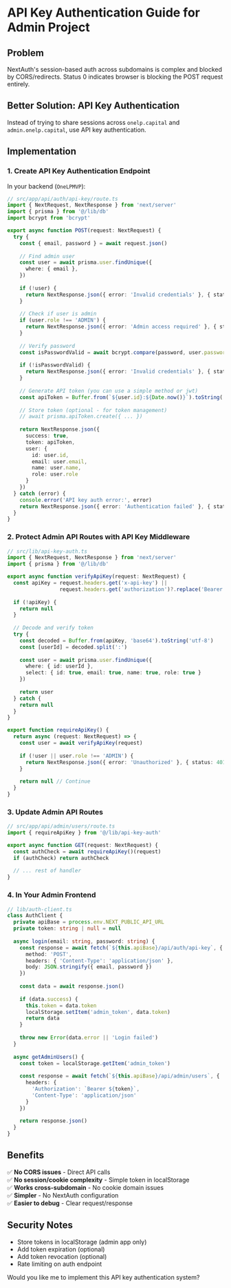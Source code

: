 # API Key Authentication Guide for Admin Project

## Problem
NextAuth's session-based auth across subdomains is complex and blocked by CORS/redirects. Status 0 indicates browser is blocking the POST request entirely.

## Better Solution: API Key Authentication

Instead of trying to share sessions across `onelp.capital` and `admin.onelp.capital`, use API key authentication.

## Implementation

### 1. Create API Key Authentication Endpoint

In your backend (`OneLPMVP`):

```typescript
// src/app/api/auth/api-key/route.ts
import { NextRequest, NextResponse } from 'next/server'
import { prisma } from '@/lib/db'
import bcrypt from 'bcrypt'

export async function POST(request: NextRequest) {
  try {
    const { email, password } = await request.json()
    
    // Find admin user
    const user = await prisma.user.findUnique({
      where: { email },
    })
    
    if (!user) {
      return NextResponse.json({ error: 'Invalid credentials' }, { status: 401 })
    }
    
    // Check if user is admin
    if (user.role !== 'ADMIN') {
      return NextResponse.json({ error: 'Admin access required' }, { status: 403 })
    }
    
    // Verify password
    const isPasswordValid = await bcrypt.compare(password, user.password)
    
    if (!isPasswordValid) {
      return NextResponse.json({ error: 'Invalid credentials' }, { status: 401 })
    }
    
    // Generate API token (you can use a simple method or jwt)
    const apiToken = Buffer.from(`${user.id}:${Date.now()}`).toString('base64')
    
    // Store token (optional - for token management)
    // await prisma.apiToken.create({ ... })
    
    return NextResponse.json({
      success: true,
      token: apiToken,
      user: {
        id: user.id,
        email: user.email,
        name: user.name,
        role: user.role
      }
    })
  } catch (error) {
    console.error('API key auth error:', error)
    return NextResponse.json({ error: 'Authentication failed' }, { status: 500 })
  }
}
```

### 2. Protect Admin API Routes with API Key Middleware

```typescript
// src/lib/api-key-auth.ts
import { NextRequest, NextResponse } from 'next/server'
import { prisma } from '@/lib/db'

export async function verifyApiKey(request: NextRequest) {
  const apiKey = request.headers.get('x-api-key') || 
                 request.headers.get('authorization')?.replace('Bearer ', '')
  
  if (!apiKey) {
    return null
  }
  
  // Decode and verify token
  try {
    const decoded = Buffer.from(apiKey, 'base64').toString('utf-8')
    const [userId] = decoded.split(':')
    
    const user = await prisma.user.findUnique({
      where: { id: userId },
      select: { id: true, email: true, name: true, role: true }
    })
    
    return user
  } catch {
    return null
  }
}

export function requireApiKey() {
  return async (request: NextRequest) => {
    const user = await verifyApiKey(request)
    
    if (!user || user.role !== 'ADMIN') {
      return NextResponse.json({ error: 'Unauthorized' }, { status: 401 })
    }
    
    return null // Continue
  }
}
```

### 3. Update Admin API Routes

```typescript
// src/app/api/admin/users/route.ts
import { requireApiKey } from '@/lib/api-key-auth'

export async function GET(request: NextRequest) {
  const authCheck = await requireApiKey()(request)
  if (authCheck) return authCheck
  
  // ... rest of handler
}
```

### 4. In Your Admin Frontend

```typescript
// lib/auth-client.ts
class AuthClient {
  private apiBase = process.env.NEXT_PUBLIC_API_URL
  private token: string | null = null
  
  async login(email: string, password: string) {
    const response = await fetch(`${this.apiBase}/api/auth/api-key`, {
      method: 'POST',
      headers: { 'Content-Type': 'application/json' },
      body: JSON.stringify({ email, password })
    })
    
    const data = await response.json()
    
    if (data.success) {
      this.token = data.token
      localStorage.setItem('admin_token', data.token)
      return data
    }
    
    throw new Error(data.error || 'Login failed')
  }
  
  async getAdminUsers() {
    const token = localStorage.getItem('admin_token')
    
    const response = await fetch(`${this.apiBase}/api/admin/users`, {
      headers: {
        'Authorization': `Bearer ${token}`,
        'Content-Type': 'application/json'
      }
    })
    
    return response.json()
  }
}
```

## Benefits

✅ **No CORS issues** - Direct API calls  
✅ **No session/cookie complexity** - Simple token in localStorage  
✅ **Works cross-subdomain** - No cookie domain issues  
✅ **Simpler** - No NextAuth configuration  
✅ **Easier to debug** - Clear request/response  

## Security Notes

- Store tokens in localStorage (admin app only)
- Add token expiration (optional)
- Add token revocation (optional)
- Rate limiting on auth endpoint

Would you like me to implement this API key authentication system?




